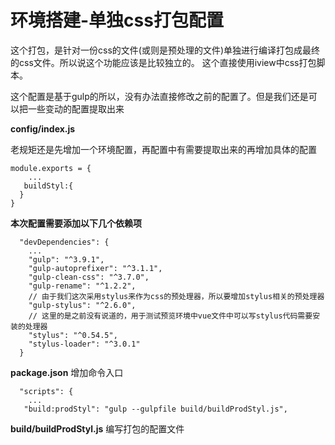 # 环境搭建-单独css打包配置

这个打包，是针对一份css的文件(或则是预处理的文件)单独进行编译打包成最终的css文件。所以说这个功能应该是比较独立的。 这个直接使用iview中css打包脚本。

这个配置是基于gulp的所以，没有办法直接修改之前的配置了。但是我们还是可以把一些变动的配置提取出来

**config/index.js**

老规矩还是先增加一个环境配置，再配置中有需要提取出来的再增加具体的配置
```jacascript
module.exports = {
    ...
   buildStyl:{
  }
}
```

**本次配置需要添加以下几个依赖项**

```jacascript
  "devDependencies": {
    ...
    "gulp": "^3.9.1",
    "gulp-autoprefixer": "^3.1.1",
    "gulp-clean-css": "^3.7.0",
    "gulp-rename": "^1.2.2",
    // 由于我们这次采用stylus来作为css的预处理器，所以要增加stylus相关的预处理器
    "gulp-stylus": "^2.6.0",
    // 这里的是之前没有说道的，用于测试预览环境中vue文件中可以写stylus代码需要安装的处理器
    "stylus": "^0.54.5",
    "stylus-loader": "^3.0.1"
  }
```

**package.json**
增加命令入口
```jacascript
  "scripts": {
    ...
   "build:prodStyl": "gulp --gulpfile build/buildProdStyl.js",
```

**build/buildProdStyl.js**
编写打包的配置文件
```jacascript
```

